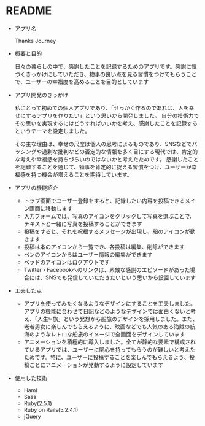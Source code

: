 # README

* アプリ名

  Thanks Journey

* 概要と目的

  日々の暮らしの中で、感謝したことを記録するためのアプリです。感謝に気づくきっかけにしていただき、物事の良い点を見る習慣をつけてもらうことで、ユーザーの幸福度を高めることを目的としています

* アプリ開発のきっかけ
  
  私にとって初めての個人アプリであり、「せっかく作るのであれば、人を幸せにするアプリを作りたい」という思いから開発しました。   自分の技術力でその思いを実現するにはどうすればいいかを考え、感謝したことを記録するというテーマを設定しました。   
  
  その主な理由は、幸せの尺度は個人の思考によるものであり、SNSなどでバッシングや過剰な批判などの否定的な情報を多く目にする現代では、肯定的な考えや幸福感を持ちづらいのではないかと考えたためです。   感謝したことを記録することを通じて、物事を肯定的に捉える習慣をつけ、ユーザーが幸福感を持つ機会が増えることを期待しています。

* アプリの機能紹介
   - トップ画面でユーザー登録をすると、記録したい内容を投稿できるメイン画面に移動します
   - 入力フォームでは、写真のアイコンをクリックして写真を選ぶことで、テキストと一緒に写真を投稿することができます
   - 投稿をすると、それを祝福するメッセージが出現し、船のアイコンが動きます
   - 投稿は本のアイコンから一覧でき、各投稿は編集、削除ができます
   - ペンのアイコンからはユーザー情報の編集ができます
   - ベッドのアイコンはログアウトです
   - Twitter・Facebookへのリンクは、素敵な感謝のエピソードがあった場合には、SNSでも発信していただきたいという思いから設置しています

* 工夫した点
   - アプリを使ってみたくなるようなデザインにすることを工夫しました。アプリの機能に合わせて日記などのようなデザインでは面白くないと考え、「人生≒旅」という発想から船旅のデザインを採用しました。また、老若男女に楽しんでもらえるように、映画などでも人気のある海賊の航海のようなレトロな船旅のイメージで全画面をデザインしています
   - アニメーションを積極的に導入しました。全てが静的な要素で構成されているアプリでは、ユーザーに関心を持ってもらうのが難しいと考えたためです。特に、ユーザーに投稿することを楽しんでもらえるよう、投稿ごとにアニメーションが発動するように設定しています

* 使用した技術
   - Haml
   - Sass
   - Ruby(2.5.1)
   - Ruby on Rails(5.2.4.1)
   - jQuery
